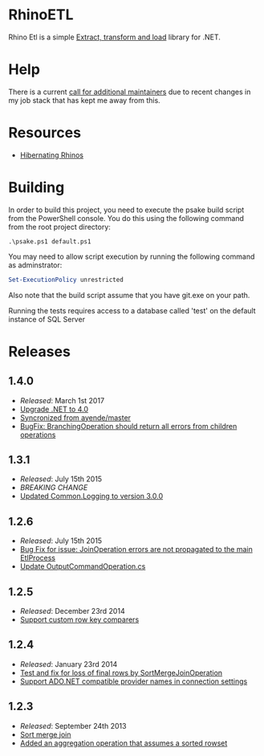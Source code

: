 # RhinoETL

Rhino Etl is a simple [Extract, transform and load](http://en.wikipedia.org/wiki/Extract,_transform,_load) library for .NET.

# Help

There is a current [call for additional maintainers](https://github.com/hibernating-rhinos/rhino-etl/issues/30) due to recent changes in my job stack that has kept me away from this.

# Resources

  * [Hibernating Rhinos](http://hibernatingrhinos.com/oss/rhino-etl)

# Building

In order to build this project, you need to execute the psake build script from the PowerShell console.
You do this using the following command from the root project directory:

```
.\psake.ps1 default.ps1
```

You may need to allow script execution by running the following command as adminstrator:

```powershell
Set-ExecutionPolicy unrestricted
```

Also note that the build script assume that you have git.exe on your path.

Running the tests requires access to a database called 'test' on the default instance of SQL Server

# Releases

## 1.4.0

  * _Released_: March 1st 2017
  * [Upgrade .NET to 4.0](https://github.com/hibernating-rhinos/rhino-etl/commit/f8f73cdf1785c6e39c9d1d5cec642e7ec1c26bba)
  * [Syncronized from ayende/master](https://github.com/hibernating-rhinos/rhino-etl/commit/a783ad9489b4ce745c618a7703aef4aafb2fed3c)
  * [BugFix: BranchingOperation should return all errors from children operations](https://github.com/hibernating-rhinos/rhino-etl/pull/27)

## 1.3.1

  * _Released_: July 15th 2015
  * *BREAKING CHANGE*
  * [Updated Common.Logging to version 3.0.0](https://github.com/hibernating-rhinos/rhino-etl/pull/21)

## 1.2.6

  * _Released_: July 15th 2015
  * [Bug Fix for issue: JoinOperation errors are not propagated to the main EtlProcess](https://github.com/hibernating-rhinos/rhino-etl/pull/19)
  * [Update OutputCommandOperation.cs](https://github.com/hibernating-rhinos/rhino-etl/pull/22)

## 1.2.5

  * _Released_: December 23rd 2014
  * [Support custom row key comparers](https://github.com/hibernating-rhinos/rhino-etl/pull/17)

## 1.2.4

  * _Released_: January 23rd 2014
  * [Test and fix for loss of final rows by SortMergeJoinOperation](https://github.com/hibernating-rhinos/rhino-etl/pull/14)
  * [Support ADO.NET compatible provider names in connection settings](https://github.com/hibernating-rhinos/rhino-etl/pull/15)

## 1.2.3

  * _Released_: September 24th 2013
  * [Sort merge join](https://github.com/hibernating-rhinos/rhino-etl/pull/11)
  * [Added an aggregation operation that assumes a sorted rowset](https://github.com/hibernating-rhinos/rhino-etl/pull/10)

